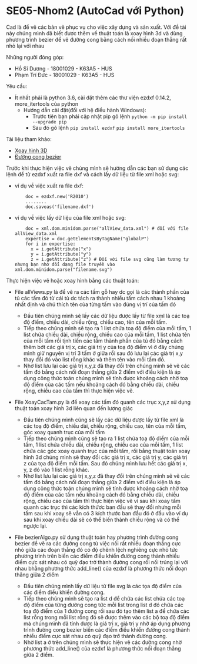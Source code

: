 # SE05-Nhom2 (AutoCad với Python)
Cad là để vẽ các bản vẽ phục vụ cho việc xây dựng và sản xuất. Với đề tài này chúng mình đã biết được thêm về thuật toán là xoay hình 3d và dùng phương trình bezier để vẽ đường cong bằng cách nối nhiều đoạn thẳng rất nhỏ lại với nhau

Những người đóng góp:
  * Hồ Sĩ Dương - 18001029 - K63A5 - HUS  
  * Phạm Trí Đức - 18001029 - K63A5 - HUS
  
Yêu cầu:
  * Ít nhất phải là python 3.6, cài đặt thêm các thư viện ezdxf 0.14.2, more_itertools của python
    + Hướng dẫn cài đặt(đối với hệ điều hành Windows): 
      + Trước tiên bạn phải cập nhật pip gõ lệnh 
      ``` python -m pip install --upgrade pip ```
      + Sau đó gõ lệnh 
       ``` pip install ezdxf ``` 
       ``` pip install more_itertools ```
       
Tài liệu tham khảo:
  * [Xoay hình 3D](https://www.it-swarm-vi.tech/vi/math/xoay-mot-vector-trong-khong-gian-3d/1071293716/)
  * [Đường cong bezier](https://vi.wikipedia.org/wiki/%C4%90%C6%B0%E1%BB%9Dng_cong_B%C3%A9zier)
  
Trước khi thực hiện việc vẽ chúng mình sẽ hướng dẫn các bạn sử dụng các lệnh để từ ezdxf xuất ra file dxf và cách lấy dữ liệu từ file xml hoặc svg:
  * ví dụ về việc xuất ra file dxf:
    ``` import ezdxf
        doc = ezdxf.new('R2010')
        ........
        doc.saveas('filename.dxf') 
    ```
  * ví dụ về việc lấy dữ liệu của file xml hoặc svg:
    ``` import xml.dom.minidom 
        doc = xml.dom.minidom.parse("allView_data.xml") # đối với file allView_data.xml
        expertise = doc.getElementsByTagName("globalP")
        for i in expertise:
          x = i.getAttribute("x")
          y = i.getAttribute("y")
          z = i.getAttribute("z") # Đối với file svg cũng làm tương tự nhưng bạn nhớ đổi dạng file truyền vào xml.dom.minidom.parse("filename.svg") 
    ```
Thực hiện việc vẽ hoặc xoay hình bằng các thuật toán:          
  * File allViews.py là để vẽ ra các tấm gỗ hay dc gọi là các thành phần của tủ các tấm đó từ cái tủ dc tách ra thành nhiều tấm cách nhau 1 khoảng nhất định và chú thích tên của     từng tấm vào đúng vị trí của tấm đó
    + Đầu tiên chúng mình sẽ lấy các dữ liệu được lấy từ file xml là các toạ độ điểm, chiều dài, chiều rộng, chiều cao, tên của mỗi tấm.  
    + Tiếp theo chúng mình sẽ tạo ra 1 list chứa toạ độ điểm của mỗi tấm, 1 list chứa chiều dài, chiều rộng, chiều cao của mỗi tấm, 1 list chứa tên của mỗi tấm rồi tịnh tiến các       tấm thành phần của tủ đó bằng cách thêm bớt các giá trị x, các giá trị y của toạ độ điểm vì ở đây chúng mình giữ nguyên vị trí 3 tấm ở giữa rồi sau đó lưu lại các giá trị       x,y thay đổi đó vào list rỗng khác và thêm tên vào mỗi tấm đó.
    + Nhờ list lưu lại các giá trị x,y,z đã thay đổi trên chúng mình sẽ vẽ các tấm đó bằng cách nối đoạn thẳng giữa 2 điểm với điều kiện là áp dụng công thức toán chúng mình sẽ       tính được khoảng cách nhờ toạ độ điểm của các tấm nếu khoảng cách đó bằng chiều dài, chiều rộng, chiều cao của tấm thì thực hiện việc vẽ.

  * File XoayCacTam.py là để xoay các tấm đó quanh các trục x,y,z sử dụng thuật toán xoay hình 3d liên quan đến lượng giác
    + Đầu tiên chúng mình cũng sẽ lấy các dữ liệu được lấy từ file xml là các toạ độ điểm, chiều dài, chiều rộng, chiều cao, tên của mỗi tấm, góc xoay quanh trục của mỗi tấm
    + Tiếp theo chúng mình cũng sẽ tạo ra 1 list chứa toạ độ điểm của mỗi tấm, 1 list chứa chiều dài, chiều rộng, chiều cao của mỗi tấm, 1 list chứa các góc xoay quanh trục của       mỗi tấm, rồi bằng thuật toán xoay hình 3d chúng mình sẽ thay đổi các giá trị x, các giá trị y, các giá trị z của tọa độ điểm mỗi tấm. Sau đó chúng mình lưu hết các giá trị       x, y, z đó vào 1 list rỗng khác.
    + Nhờ list lưu lại các giá trị x,y,z đã thay đổi trên chúng mình sẽ vẽ các tấm đó bằng cách nối đoạn thẳng giữa 2 điểm với điều kiện là áp dụng công thức toán chúng mình sẽ       tính được khoảng cách nhờ toạ độ điểm của các tấm nếu khoảng cách đó bằng chiều dài, chiều rộng, chiều cao của tấm thì thực hiện việc vẽ vì sau khi xoay tấm quanh các trục       thì các kích thứơc ban đầu sẽ thay đổi nhưng mỗi tấm sau khi xoay sẽ vẫn có 3 kích thước ban đầu đó ở đầu vào ví dụ sau khi xoay chiều dài sẽ có thể biến thành chiều rộng       và có thể ngược lại. 

  * File bezierAlgo.py sử dụng thuật toán hay phương trình đường cong bezier để vẽ ra các đường cong từ việc nối rất nhiều đoạn thẳng cực nhỏ giữa các đoạn thẳng đó có độ chênh     lệch nghiêng cực nhỏ tức phương trình trên biến các điểm điều khiển đường cong thành nhiều điểm cực sát nhau có quỹ đạo trở thành đường cong rồi nối trúng lại với nhau bhằng     phương thức add_line() của ezdxf là phương thức nối đoạn thẳng giữa 2 điểm
      + Đầu tiên chúng mình lấy dữ liệu từ file svg là các tọa độ điểm của các điểm điều khiển đường cong.
      + Tiếp theo chúng mình sẽ tạo ra list d để chứa các list chứa các toạ độ điểm của từng đường cong tức mỗi list trong list d đó chứa các toạ độ điểm của 1 đường cong rồi           sau đó tạo thêm list a để chứa các list rỗng trong mỗi list rỗng đó sẽ được thêm vào các bộ toạ độ điểm mà chúng mình đã tính được là giá trị x, giá trị y nhờ áp dụng           phương trình đường cong bezier biến các điểm điều khiển đường cong thành nhiều điểm cực sát nhau có quỹ đạo trở thành đường cong.
      + Nhờ list a ở trên chúng mình sẽ thực hiện vẽ các đường cong nhờ phương thức add_line() của ezdxf là phương thức nối đoạn thẳng giữa 2 điểm.
